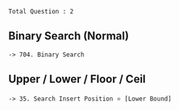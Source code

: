 
`Total Question : 2`


## Binary Search (Normal)
```
-> 704. Binary Search 
```


## Upper / Lower / Floor / Ceil
```
-> 35. Search Insert Position ⭐ [Lower Bound]
```
